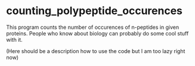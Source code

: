 # counting_polypeptide_occurences

This program counts the number of occurences of n-peptides in given proteins.
People who know about biology can probably do some cool stuff with it.

(Here should be a description how to use the code but I am too lazy right now)
